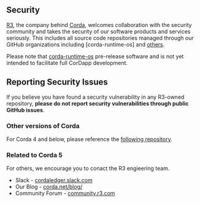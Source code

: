 ## Security
[R3](https://r3.com/), the company behind [Corda](https://corda.net/), welcomes collaboration with the security community and takes the security of our software products and services seriously. This includes all source code repositories managed through our GitHub organizations including [corda-runtime-os] and [others](https://github.com/orgs/corda/repositories).

Please note that [corda-runtime-os](https://github.com/corda/corda-runtime-os) pre-release software and is not yet intended to facilitate full CorDapp development.

## Reporting Security Issues
If you believe you have found a security vulnerability in any R3-owned repository, **please do not report security vulnerabilities through public GitHub issues**.

### Other versions of Corda
For Corda 4 and below, please reference the [following repository](https://github.com/corda/corda/security).

### Related to Corda 5
For others, we encourage you to conact the R3 engieering team.
* Slack - [cordaledger.slack.com](cordaledger.slack.com)
* Our Blog - [corda.net/blog/](corda.net/blog/)
* Community Forum - [community.r3.com](community.r3.com)
